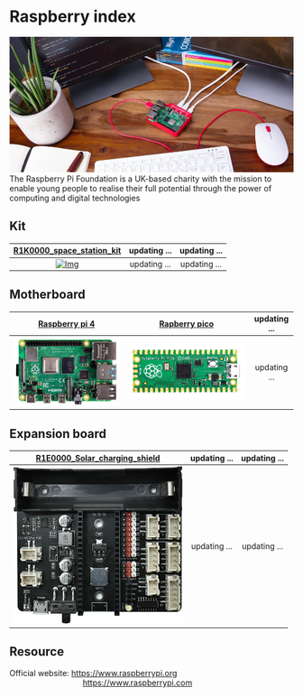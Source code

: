 # Raspberry index
<img src="../../_static/raspberry/raspberry_index/1img.png" style="zoom:100%">  
The Raspberry Pi Foundation is a UK-based charity with the mission to enable young people to realise their full potential through the power of computing and digital technologies  

## Kit
| [R1K0000_space_station_kit](../R1K0000_space_station_kit/R1K0000_space_station_kit.md) | updating ... | updating ... |
| :--: | :--: | :--: |
| [![Img](../../_static/raspberry/R1K0000_space_station_kit/0img.png)](../R1K0000_space_station_kit/R1K0000_space_station_kit.md) | updating ... | updating ... |

## Motherboard
| [Raspberry pi 4](../R1D0000_raspberry_pi4/R1D0000_raspberry_pi4.md) | [Rapberry pico](../R1D0001_raspberry_pico/R1D0001_raspberry_pico.md) | updating ... |
| :--: | :--: | :--: |
| [![img](../../_static/raspberry/R1D0000_raspberry_pi4/1img.png)](../R1D0000_raspberry_pi4/R1D0000_raspberry_pi4.md) | [![img](../../_static/raspberry/R1D0001_raspberry_pico/1img.png)](../R1D0001_raspberry_pico/R1D0001_raspberry_pico.md) | updating ... |


## Expansion board
| [R1E0000_Solar_charging_shield](../R1E0000_solar_charging_shield_for_pico/R1E0000_solar_charging_shield_for_pico.md) | updating ... | updating ... |
| :--: | :--: | :--: |
| ![Img](../../_static/raspberry/R1E0000_solar_charging_shield_for_pico/3img.png) | updating ... | updating ... |

## Resource
Official website: <https://www.raspberrypi.org>  
&emsp;&emsp;&emsp;&emsp;&emsp;&emsp;&emsp;&emsp;&emsp; <https://www.raspberrypi.com>  
